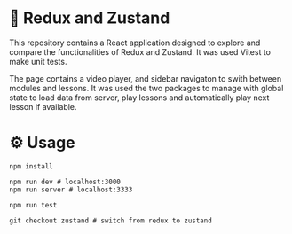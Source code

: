 # 🔮 Redux and  Zustand
This repository contains a React application designed to explore and compare the functionalities of Redux and Zustand. It was used Vitest to make unit tests.

The page contains a video player, and sidebar navigaton to swith between modules and lessons. It was used the two packages to manage with global state to load data from server, play lessons and automatically play next lesson if available.

# ⚙️ Usage
```shell
npm install

npm run dev # localhost:3000
npm run server # localhost:3333

npm run test

git checkout zustand # switch from redux to zustand
```